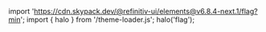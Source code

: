 <!--
type: template
name: flag
-->

import 'https://cdn.skypack.dev/@refinitiv-ui/elements@v6.8.4-next.1/flag?min';
import { halo } from '/theme-loader.js';
halo('flag');